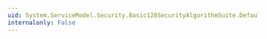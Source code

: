 ```yaml
---
uid: System.ServiceModel.Security.Basic128SecurityAlgorithmSuite.DefaultSymmetricKeyLength
internalonly: False
---
```

